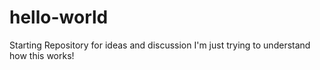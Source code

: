 # hello-world
Starting Repository for ideas and discussion
I'm just trying to understand how this works!
